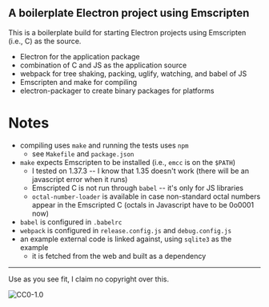 ## A boilerplate Electron project using Emscripten ##

This is a boilerplate build for starting Electron projects
using Emscripten (i.e., C) as the source.

- Electron for the application package
- combination of C and JS as the application source
- webpack for tree shaking, packing, uglify, watching, and babel of JS 
- Emscripten and make for compiling
- electron-packager to create binary packages for platforms

Notes
=====

- compiling uses `make` and running the tests uses `npm`
  - see `Makefile` and `package.json`
- `make` expects Emscripten to be installed (i.e., `emcc` is on the `$PATH`)
  - I tested on 1.37.3 -- I know that 1.35 doesn't work (there will be an
    javascript error when it runs)
  - Emscripted C is not run through `babel` -- it's only for JS libraries
  - `octal-number-loader` is available in case non-standard octal numbers
    appear in the Emscripted C (octals in Javascript have to be 0o0001 now)
- `babel` is configured in `.babelrc`
- `webpack` is configured in `release.config.js` and `debug.config.js`
- an example external code is linked against, using `sqlite3` as the example 
  - it is fetched from the web and built as a dependency

---

Use as you see fit, I claim no copyright over this.

![CC0-1.0](https://licensebuttons.net/p/zero/1.0/88x31.png)
